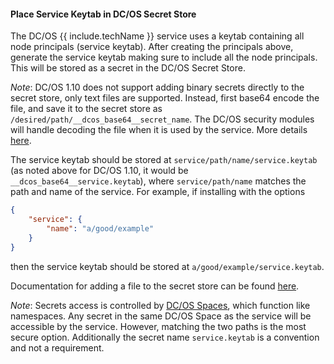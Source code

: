 #### Place Service Keytab in DC/OS Secret Store

The DC/OS {{ include.techName }} service uses a keytab containing all node principals (service keytab). After creating the principals above, generate the service keytab making sure to include all the node principals. This will be stored as a secret in the DC/OS Secret Store.

*Note*: DC/OS 1.10 does not support adding binary secrets directly to the secret store, only text files are supported. Instead, first base64 encode the file, and save it to the secret store as `/desired/path/__dcos_base64__secret_name`. The DC/OS security modules will handle decoding the file when it is used by the service. More details [here](https://docs.mesosphere.com/services/ops-guide/overview/#binary-secrets).

The service keytab should be stored at `service/path/name/service.keytab` (as noted above for DC/OS 1.10, it would be `__dcos_base64__service.keytab`), where `service/path/name` matches the path and name of the service. For example, if installing with the options
```json
{
    "service": {
        "name": "a/good/example"
    }
}
```
then the service keytab should be stored at `a/good/example/service.keytab`.

Documentation for adding a file to the secret store can be found [here](https://docs.mesosphere.com/latest/security/ent/secrets/create-secrets/#creating-secrets-from-a-file-via-the-dcos-enterprise-cli).

*Note*: Secrets access is controlled by [DC/OS Spaces](https://docs.mesosphere.com/latest/security/ent/#spaces-for-secrets), which function like namespaces. Any secret in the same DC/OS Space as the service will be accessible by the service. However, matching the two paths is the most secure option. Additionally the secret name `service.keytab` is a convention and not a requirement.
